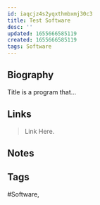 ```yaml
---
id: iaqcjz4s2yqxthmbxmj30c3
title: Test Software
desc: ''
updated: 1655666585119
created: 1655666585119
tags: Software
---
```


## Biography

Title is a program that...

## Links

> Link Here.

## Notes

## Tags

#Software,
